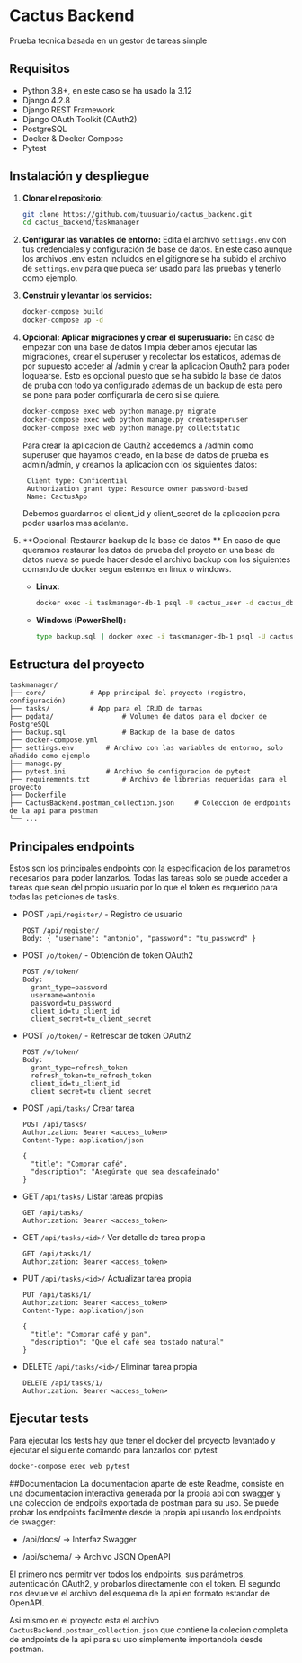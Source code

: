 # Cactus Backend

Prueba tecnica basada en un gestor de tareas simple

## Requisitos

- Python 3.8+, en este caso se ha usado la 3.12
- Django 4.2.8
- Django REST Framework
- Django OAuth Toolkit (OAuth2)
- PostgreSQL
- Docker & Docker Compose
- Pytest

## Instalación y despliegue

1. **Clonar el repositorio:**
   ```sh
   git clone https://github.com/tuusuario/cactus_backend.git
   cd cactus_backend/taskmanager
   ```

2. **Configurar las variables de entorno:**
   Edita el archivo `settings.env` con tus credenciales y configuración de base de datos.
   En este caso aunque los archivos .env estan incluidos en el gitignore se ha subido el archivo de `settings.env` para que pueda ser usado para las pruebas y tenerlo como ejemplo.

3. **Construir y levantar los servicios:**
   ```sh
   docker-compose build
   docker-compose up -d
   ```

4. **Opcional: Aplicar migraciones y crear el superusuario:**
	En caso de empezar con una base de datos limpia deberiamos ejecutar las migraciones, crear el superuser y recolectar los estaticos, ademas de por supuesto acceder al /admin y crear la aplicacion Oauth2 para poder loguearse.
    Esto es opcional puesto que se ha subido la base de datos de pruba con todo ya configurado ademas de un backup de esta pero se pone para poder configurarla de cero si se quiere.
   ```sh
   docker-compose exec web python manage.py migrate
   docker-compose exec web python manage.py createsuperuser
   docker-compose exec web python manage.py collectstatic
   ```
   Para crear la aplicacion de Oauth2 accedemos a /admin como superuser que hayamos creado, en la base de datos de prueba es admin/admin, y creamos la aplicacion con los siguientes datos:
   ```
	Client type: Confidential
	Authorization grant type: Resource owner password-based
	Name: CactusApp
	```
	Debemos guardarnos el client_id y client_secret de la aplicacion para poder usarlos mas adelante.
5. **Opcional: Restaurar backup de la base de datos **
	En caso de que queramos restaurar los datos de prueba del proyeto en una base de datos nueva se puede hacer desde el archivo backup con los siguientes comando de docker segun estemos en linux o windows. 
	- **Linux:**
      ```sh
      docker exec -i taskmanager-db-1 psql -U cactus_user -d cactus_db < backup.sql
      ```
    - **Windows (PowerShell):**
      ```sh
      type backup.sql | docker exec -i taskmanager-db-1 psql -U cactus_user -d cactus_db
      ```

## Estructura del proyecto

```
taskmanager/
├── core/		  	# App principal del proyecto (registro, configuración)
├── tasks/			# App para el CRUD de tareas
├── pgdata/               	# Volumen de datos para el docker de PostgreSQL
├── backup.sql            	# Backup de la base de datos
├── docker-compose.yml
├── settings.env		# Archivo con las variables de entorno, solo añadido como ejemplo
├── manage.py
├── pytest.ini			# Archivo de configuracion de pytest
├── requirements.txt	  	# Archivo de librerias requeridas para el proyecto
├── Dockerfile
├── CactusBackend.postman_collection.json	  # Coleccion de endpoints de la api para postman
└── ...
```

## Principales endpoints
Estos son los principales endpoints con la especificacion de los parametros necesarios para poder lanzarlos. Todas las tareas solo se puede acceder a tareas que sean del propio usuario por lo que el token es requerido para todas las peticiones de tasks.

- POST `/api/register/` - Registro de usuario
	```
	POST /api/register/
	Body: { "username": "antonio", "password": "tu_password" }
	```
- POST `/o/token/` - Obtención de token OAuth2
	```
    POST /o/token/
    Body:
      grant_type=password
      username=antonio
      password=tu_password
      client_id=tu_client_id
      client_secret=tu_client_secret

	```
- POST `/o/token/` - Refrescar de token OAuth2
    ```
    POST /o/token/
    Body:
      grant_type=refresh_token
      refresh_token=tu_refresh_token
      client_id=tu_client_id
      client_secret=tu_client_secret

	```
- POST	`/api/tasks/`	Crear tarea
	```
	POST /api/tasks/
    Authorization: Bearer <access_token>
    Content-Type: application/json

    {
      "title": "Comprar café",
      "description": "Asegúrate que sea descafeinado"
    }

	```
- GET	`/api/tasks/`	Listar tareas propias
	```
	GET /api/tasks/
	Authorization: Bearer <access_token>

	```
- GET	`/api/tasks/<id>/`	Ver detalle de tarea propia
	```
    GET /api/tasks/1/
    Authorization: Bearer <access_token>

	```
- PUT	`/api/tasks/<id>/`	Actualizar tarea propia
	```
	PUT /api/tasks/1/
    Authorization: Bearer <access_token>
    Content-Type: application/json

    {
      "title": "Comprar café y pan",
      "description": "Que el café sea tostado natural"
    }

	```
- DELETE	`/api/tasks/<id>/`	Eliminar tarea propia
	```
	DELETE /api/tasks/1/
    Authorization: Bearer <access_token>

	```

## Ejecutar tests
Para ejecutar los tests hay que tener el docker del proyecto levantado y ejecutar el siguiente comando para lanzarlos con pytest

  ```sh
  docker-compose exec web pytest
  ```

##Documentacion
La documentacion aparte de este Readme, consiste en una documentacion interactiva generada por la propia api con swagger y una coleccion de endpoits exportada de postman para su uso. Se puede probar los endpoints facilmente desde la propia api usando los endpoints de swagger: 
- /api/docs/ → Interfaz Swagger

- /api/schema/ → Archivo JSON OpenAPI

El primero nos permitr ver todos los endpoints, sus parámetros, autenticación OAuth2, y probarlos directamente con el token. El segundo nos devuelve el archivo del esquema de la api en formato estandar de OpenAPI.

Asi mismo en el proyecto esta el archivo `CactusBackend.postman_collection.json` que contiene la colecion completa de endpoints de la api para su uso simplemente importandola desde postman. 

